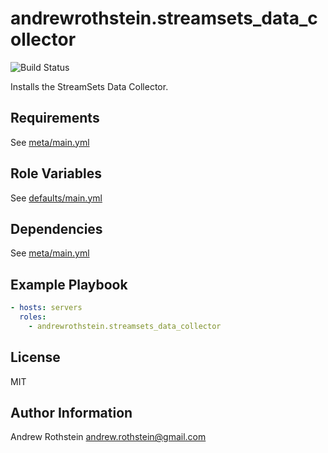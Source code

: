 andrewrothstein.streamsets_data_collector
=========

![Build Status](https://github.com/andrewrothstein/ansible-streamsets_data_collector/actions/workflows/build.yml/badge.svg)


Installs the StreamSets Data Collector.

Requirements
------------

See [meta/main.yml](meta/main.yml)

Role Variables
--------------

See [defaults/main.yml](defaults/main.yml)

Dependencies
------------

See [meta/main.yml](meta/main.yml)

Example Playbook
----------------

```yml
- hosts: servers
  roles:
    - andrewrothstein.streamsets_data_collector
```

License
-------

MIT

Author Information
------------------

Andrew Rothstein <andrew.rothstein@gmail.com>
